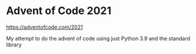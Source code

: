 # Advent of Code 2021
https://adventofcode.com/2021

My attempt to do the advent of code using just Python 3.9 and the standard library